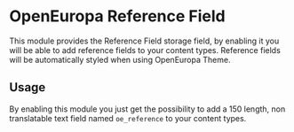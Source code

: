 # OpenEuropa Reference Field

This module provides the Reference Field storage field, by enabling it you will be able to add reference
fields to your content types. Reference fields will be automatically styled when using OpenEuropa Theme.

## Usage

By enabling this module you just get the possibility to add a 150 length, non translatable text field named `oe_reference`
to your content types.
